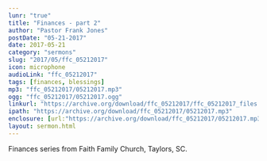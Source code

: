 ```yaml
---
lunr: "true"
title: "Finances - part 2"
author: "Pastor Frank Jones"
postDate: "05-21-2017"
date: 2017-05-21
category: "sermons"
slug: "2017/05/ffc_05212017"
icon: microphone
audioLink: "ffc_05212017"
tags: [finances, blessings]
mp3: "ffc_05212017/05212017.mp3"
ogg: "ffc_05212017/05212017.ogg"
linkurl: "https://archive.org/download/ffc_05212017/ffc_05212017_files.xml"
ipath: "https://archive.org/download/ffc_05212017/05212017.mp3"
enclosure: [url:"https://archive.org/download/ffc_05212017/05212017.mp3"]
layout: sermon.html
---
```


Finances series from Faith Family Church, Taylors, SC.